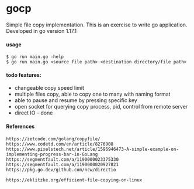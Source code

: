 # gocp

Simple file copy implementation.
This is an exercise to write go application.
Developed in go version 1.17.1

#### usage
```
$ go run main.go -help
$ go run main.go <source file path> <destination directory/file path>
```

#### todo features:
- changeable copy speed limit
- multiple files copy, able to copy one to many with naming format
- able to pause and resume by pressing specific key
- open socket for querying copy process, pid, control from remote server
- direct IO - done

#### References
```
https://zetcode.com/golang/copyfile/
https://www.codetd.com/en/article/8276908
https://www.pixelstech.net/article/1596946473-A-simple-example-on-implementing-progress-bar-in-GoLang
https://segmentfault.com/a/1190000023375330
https://segmentfault.com/a/1190000020927821
https://pkg.go.dev/github.com/ncw/directio

https://eklitzke.org/efficient-file-copying-on-linux
```